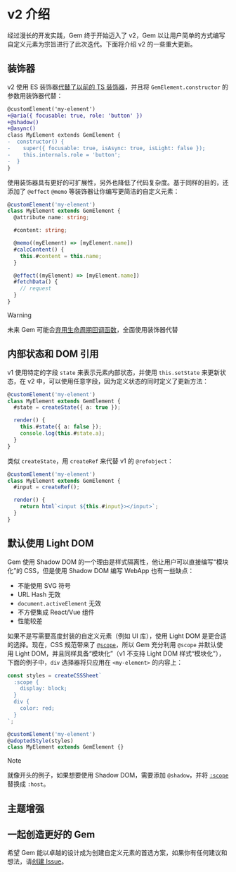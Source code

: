 # v2 介绍

经过漫长的开发实践，Gem 终于开始迈入了 v2，Gem 以让用户简单的方式编写自定义元素为宗旨进行了此次迭代。下面将介绍 v2 的一些重大更新。

## 装饰器

v2 使用 ES 装饰器[代替了以前的 TS 装饰器](./es-decorators)，并且将 `GemElement.constructor` 的参数用装饰器代替：

```diff
@customElement('my-element')
+@aria({ focusable: true, role: 'button' })
+@shadow()
+@async()
class MyElement extends GemElement {
-  constructor() {
-    super({ focusable: true, isAsync: true, isLight: false });
-    this.internals.role = 'button';
-  }
}
```

使用装饰器具有更好的可扩展性，另外也降低了代码复杂度。基于同样的目的，还添加了 `@effect` `@memo` 等装饰器让你编写更简洁的自定义元素：

```ts
@customElement('my-element')
class MyElement extends GemElement {
  @attribute name: string;

  #content: string;

  @memo((myElement) => [myElement.name])
  #calcContent() {
    this.#content = this.name;
  }

  @effect((myElement) => [myElement.name])
  #fetchData() {
    // request
  }
}
```

> [!WARNING]
> 未来 Gem 可能会[弃用生命周期回调函数](https://github.com/mantou132/gem/issues/159)，全面使用装饰器代替

## 内部状态和 DOM 引用

v1 使用特定的字段 `state` 来表示元素内部状态，并使用 `this.setState` 来更新状态，在 v2 中，可以使用任意字段，因为定义状态的同时定义了更新方法：

```ts
@customElement('my-element')
class MyElement extends GemElement {
  #state = createState({ a: true });

  render() {
    this.#state({ a: false });
    console.log(this.#state.a);
  }
}
```

类似 `createState`，用 `createRef` 来代替 v1 的 `@refobject`：

```ts
@customElement('my-element')
class MyElement extends GemElement {
  #input = createRef();

  render() {
    return html`<input ${this.#input}></input>`;
  }
}
```

## 默认使用 Light DOM

Gem 使用 Shadow DOM 的一个理由是样式隔离性，他让用户可以直接编写“模块化”的 CSS，但是使用 Shadow DOM 编写 WebApp 也有一些缺点：

- 不能使用 SVG 符号
- URL Hash 无效
- `document.activeElement` 无效
- 不方便集成 React/Vue 组件
- 性能较差

如果不是写需要高度封装的自定义元素（例如 UI 库），使用 Light DOM 是更合适的选择。现在，CSS 规范带来了 [`@scope`](https://developer.mozilla.org/en-US/docs/Web/CSS/@scope)，所以 Gem 充分利用 `@scope` 并默认使用 Light DOM，并且同样具备“模块化”（v1 不支持 Light DOM 样式“模块化”），下面的例子中，`div` 选择器将只应用在 `<my-element>` 的内容上：

```ts
const styles = createCSSSheet`
  :scope {
    display: block;
  }
  div {
    color: red;
  }
`;

@customElement('my-element')
@adoptedStyle(styles)
class MyElement extends GemElement {}
```

> [!NOTE]
> 就像开头的例子，如果想要使用 Shadow DOM，需要添加 `@shadow`，并将 [`:scope`](https://developer.mozilla.org/en-US/docs/Web/CSS/:scope) 替换成 `:host`。

## 主题增强

<gbp-include src="../snippets/scoped-theme.md"></gbp-include>

## 一起创造更好的 Gem

希望 Gem 能以卓越的设计成为创建自定义元素的首选方案，如果你有任何建议和想法，请[创建 Issue](https://github.com/mantou132/gem/issues/new)。
